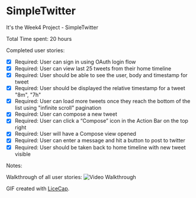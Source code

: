 SimpleTwitter
====================
It's the Week4 Project - SimpleTwitter

Total Time spent: 20 hours

Completed user stories:

 * [x] Required: User can sign in using OAuth login flow
 * [x] Required: User can view last 25 tweets from their home timeline
 * [x] Required: User should be able to see the user, body and timestamp for tweet
 * [x] Required: User should be displayed the relative timestamp for a tweet "8m", "7h"
 * [x] Required: User can load more tweets once they reach the bottom of the list using "infinite scroll" pagination
 * [x] Required: User can compose a new tweet
 * [x] Required: User can click a “Compose” icon in the Action Bar on the top right
 * [x] Required: User will have a Compose view opened
 * [x] Required: User can enter a message and hit a button to post to twitter
 * [x] Required: User should be taken back to home timeline with new tweet visible

Notes:

Walkthrough of all user stories:
![Video Walkthrough](SimpleTwitter.gif)

GIF created with [LiceCap](http://www.cockos.com/licecap/).
